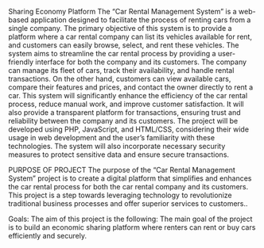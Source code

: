 Sharing Economy Platform
The “Car Rental Management System” is a web-based application designed to facilitate the process of
renting cars from a single company. The primary objective of this system is to provide a platform where
a car rental company can list its vehicles available for rent, and customers can easily browse, select, and
rent these vehicles. The system aims to streamline the car rental process by providing a user-friendly
interface for both the company and its customers. The company can manage its fleet of cars, track their
availability, and handle rental transactions. On the other hand, customers can view available cars,
compare their features and prices, and contact the owner directly to rent a car. This system will
significantly enhance the efficiency of the car rental process, reduce manual work, and improve customer
satisfaction. It will also provide a transparent platform for transactions, ensuring trust and reliability
between the company and its customers. The project will be developed using PHP, JavaScript, and
HTML/CSS, considering their wide usage in web development and the user’s familiarity with these
technologies. The system will also incorporate necessary security measures to protect sensitive data and
ensure secure transactions.

PURPOSE OF PROJECT
The purpose of the “Car Rental Management System” project is to create a digital platform that simplifies
and enhances the car rental process for both the car rental company and its customers. This project is a
step towards leveraging technology to revolutionize traditional business processes and offer superior
services to customers..

Goals:
The aim of this project is the following:
The main goal of the project is to build an economic sharing platform where renters can rent or buy cars
efficiently and securely.
